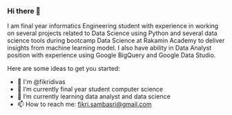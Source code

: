 ### Hi there 👋

I am final year informatics Engineering student with experience in working on several projects related to Data Science using Python and several data science tools during bootcamp Data Science at Rakamin Academy to deliver insights from machine learning model. I also have ability in Data Analyst position with experience using Google BigQuery and Google Data Studio.
<!--
**fikridivas/fikridivas** is a ✨ _special_ ✨ repository because its `README.md` (this file) appears on your GitHub profile.
-->
Here are some ideas to get you started:
- 👋 I'm @fikridivas
- 🔭 I’m currently final year student computer science
- 🌱 I’m currently learning data analyst and data science
- 📫 How to reach me: fikri.sambasri@gmail.com
<!--
- 😄 Pronouns: ...
- 👯 I’m looking to collaborate on ...
- ⚡ Fun fact: ...
- 🤔 I’m looking for help with ...
- 💬 Ask me about ...
-->
